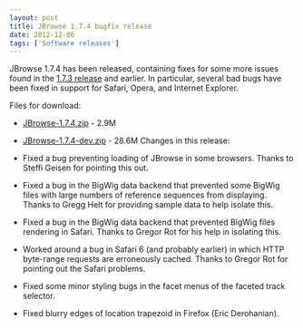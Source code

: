 ```yaml
---
layout: post
title: JBrowse 1.7.4 bugfix release
date: 2012-12-06
tags: ['Software releases']
---
```


JBrowse 1.7.4 has been released, containing fixes for some more issues found in
the
[1.7.3 release](http://jbrowse.org/jbrowse-1-7-3-bugfix-release/ 'JBrowse 1.7.3 bugfix release')
and earlier. In particular, several bad bugs have been fixed in support for
Safari, Opera, and Internet Explorer.

Files for download:

- [JBrowse-1.7.4.zip](/wordpress/wp-content/plugins/download-monitor/download.php?id=33 'download JBrowse-1.7.4.zip') -
  2.9M
- [JBrowse-1.7.4-dev.zip](http://jbrowse.org/wordpress/wp-content/plugins/download-monitor/download.php?id=34 'download JBrowse-1.7.4-dev.zip') -
  28.6M Changes in this release:

- Fixed a bug preventing loading of JBrowse in some browsers. Thanks to Steffi
  Geisen for pointing this out.

- Fixed a bug in the BigWig data backend that prevented some BigWig files with
  large numbers of reference sequences from displaying. Thanks to Gregg Helt for
  providing sample data to help isolate this.

- Fixed a bug in the BigWig data backend that prevented BigWig files rendering
  in Safari. Thanks to Gregor Rot for his help in isolating this.

- Worked around a bug in Safari 6 (and probably earlier) in which HTTP
  byte-range requests are erroneously cached. Thanks to Gregor Rot for pointing
  out the Safari problems.

- Fixed some minor styling bugs in the facet menus of the faceted track
  selector.

- Fixed blurry edges of location trapezoid in Firefox (Eric Derohanian).

